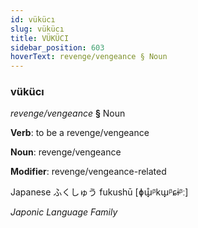```yaml
---
id: vükücı
slug: vükücı
title: VÜKÜCI
sidebar_position: 603
hoverText: revenge/vengeance § Noun
---
```


### vükücı

*revenge/vengeance* **§** Noun

**Verb**: to be a revenge/vengeance

**Noun**: revenge/vengeance

**Modifier**: revenge/vengeance-related

Japanese ふくしゅう fukushū [ɸɯ̟̊ᵝkɯ̟ᵝɕɨᵝː]

*Japonic Language Family*